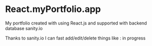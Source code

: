# React.myPortfolio.app
My portfolio created with using React.js and supported with backend database sanity.io

Thanks to sanity.io I can fast add/edit/delete things like : in progress
